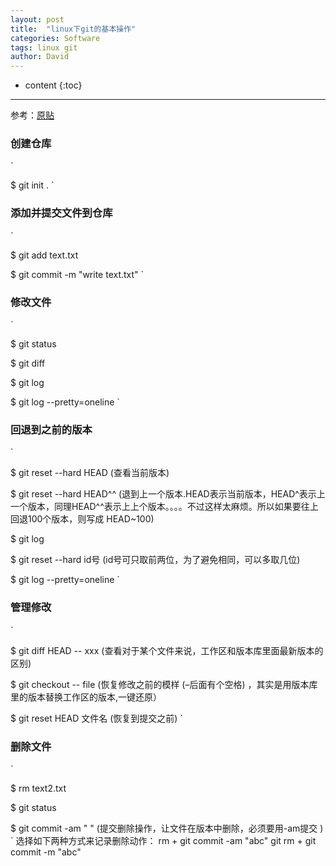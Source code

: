 ```yaml
---
layout: post
title:  "linux下git的基本操作"
categories: Software
tags: linux git
author: David
---
```


* content
{:toc}

---
参考：[原贴 ](https://blog.csdn.net/qicheng777/article/details/74724015)

### 创建仓库

`

$ git init .
`

### 添加并提交文件到仓库

`

$ git add text.txt

$ git commit -m "write text.txt"
`

### 修改文件

`

$ git status

$ git diff

$ git log

$ git log --pretty=oneline
`

### 回退到之前的版本

`

$ git reset --hard HEAD (查看当前版本)

$ git reset --hard HEAD^^  (退到上一个版本.HEAD表示当前版本，HEAD^表示上一个版本，同理HEAD^^表示上上个版本。。。。不过这样太麻烦。所以如果要往上回退100个版本，则写成 HEAD~100)

$ git log

$ git reset --hard id号 (id号可只取前两位，为了避免相同，可以多取几位)

$ git log --pretty=oneline
`


### 管理修改

`

$ git diff HEAD -- xxx  (查看对于某个文件来说，工作区和版本库里面最新版本的区别)

$ git checkout -- file (恢复修改之前的模样 (–后面有个空格) ，其实是用版本库里的版本替换工作区的版本,一键还原）

$ git reset HEAD 文件名  (恢复到提交之前)
`

### 删除文件

`

$ rm text2.txt 

$ git status

$ git commit -am " "   (提交删除操作，让文件在版本中删除，必须要用-am提交 )
`
选择如下两种方式来记录删除动作：
rm + git commit -am "abc"
git rm + git commit -m "abc"



